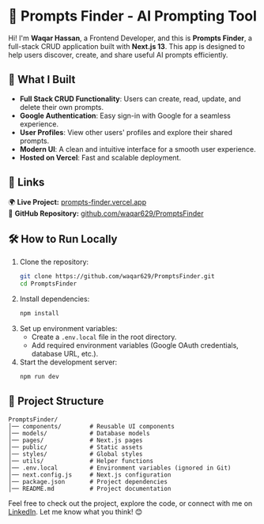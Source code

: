 
# 🌟 Prompts Finder - AI Prompting Tool  

Hi! I'm **Waqar Hassan**, a Frontend Developer, and this is **Prompts Finder**, a full-stack CRUD application built with **Next.js 13**. This app is designed to help users discover, create, and share useful AI prompts efficiently.  

## 🚀 What I Built  
- **Full Stack CRUD Functionality**: Users can create, read, update, and delete their own prompts.  
- **Google Authentication**: Easy sign-in with Google for a seamless experience.  
- **User Profiles**: View other users' profiles and explore their shared prompts.  
- **Modern UI**: A clean and intuitive interface for a smooth user experience.  
- **Hosted on Vercel**: Fast and scalable deployment.  

## 🔗 Links  
🌍 **Live Project:** [prompts-finder.vercel.app](https://prompts-finder.vercel.app/)  
📂 **GitHub Repository:** [github.com/waqar629/PromptsFinder](https://github.com/waqar629/PromptsFinder)  

## 🛠 How to Run Locally  
1. Clone the repository:  
   ```sh
   git clone https://github.com/waqar629/PromptsFinder.git
   cd PromptsFinder
   ```
2. Install dependencies:  
   ```sh
   npm install
   ```
3. Set up environment variables:  
   - Create a `.env.local` file in the root directory.
   - Add required environment variables (Google OAuth credentials, database URL, etc.).
4. Start the development server:  
   ```sh
   npm run dev
   ```

## 📂 Project Structure  
```
PromptsFinder/
│── components/        # Reusable UI components
│── models/            # Database models
│── pages/             # Next.js pages
│── public/            # Static assets
│── styles/            # Global styles
│── utils/             # Helper functions
│── .env.local         # Environment variables (ignored in Git)
│── next.config.js     # Next.js configuration
│── package.json       # Project dependencies
│── README.md          # Project documentation
```

Feel free to check out the project, explore the code, or connect with me on [LinkedIn](https://www.linkedin.com/in/waqar628/). Let me know what you think! 😊  
